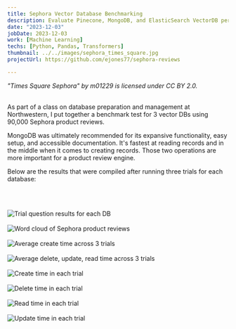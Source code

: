 ```yaml
---
title: Sephora Vector Database Benchmarking
description: Evaluate Pinecone, MongoDB, and ElasticSearch VectorDB performance on CRUD operations using a dataset of 90,000 Sephora Reviews
date: "2023-12-03"
jobDate: 2023-12-03
work: [Machine Learning]
techs: [Python, Pandas, Transformers]
thumbnail: ../../images/sephora_times_square.jpg
projectUrl: https://github.com/ejones77/sephora-reviews

---
```


*"Times Square Sephora" by m01229 is licensed under CC BY 2.0.* <br><br>

As part of a class on database preparation and management at Northwestern, I put together a benchmark test for 3 vector DBs using 90,000 Sephora product reviews. 

MongoDB was ultimately recommended for its expansive functionality, easy setup, and accessible documentation. It's fastest at reading records and in the middle when it comes to creating records. Those two operations are more important for a product review engine. 

Below are the results that were compiled after running three trials for each database: 


<br><br>

<img class="image-chart" src="../../images/Fastest Database per Question (seconds).png" alt="Trial question results for each DB">

<br>

<br>

<img class="image-chart" src="../../images/word_cloud_sephora.png" alt="Word cloud of Sephora product reviews">

<br>

<br>

<img class="image-chart" src="../../images/Average Create Time (seconds).png" alt="Average create time across 3 trials">

<br>

<br>

<img class="image-chart" src="../../images/Average Delete, Update, Read Times (Seconds).png" alt="Average delete, update, read time across 3 trials">

<br>

<br>

<img class="image-chart" src="../../images/Create Time per Trial (seconds).png" alt="Create time in each trial">

<br>

<br>

<img class="image-chart" src="../../images/Delete Time per Trial (seconds).png" alt="Delete time in each trial">

<br>

<br>

<img class="image-chart" src="../../images/Read Time per Trial (seconds).png" alt="Read time in each trial">

<br>

<br>

<img class="image-chart" src="../../images/Update Time per Trial (seconds).png" alt="Update time in each trial">
